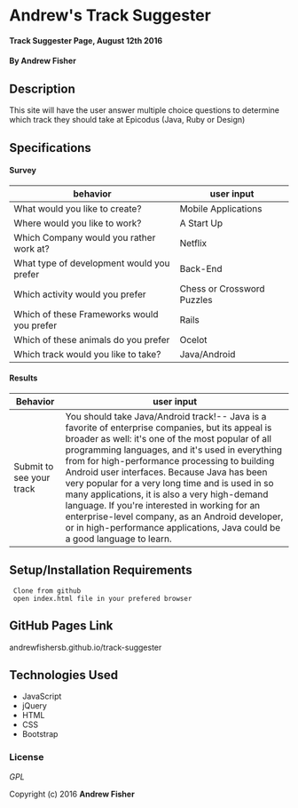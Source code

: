 # Andrew's Track Suggester

#### Track Suggester Page, August 12th 2016

#### By Andrew Fisher

## Description

This site will have the user answer multiple choice questions to determine which track they should take at Epicodus (Java, Ruby or Design)

## Specifications

#### Survey
|behavior| user input
|------- | -------------
|What would you like to create? | Mobile Applications
|Where would you like to work? | A Start Up
|Which Company would you rather work at? | Netflix
|What type of development would you prefer | Back-End
|Which activity would you prefer | Chess or Crossword Puzzles
|Which of these Frameworks would you prefer | Rails
|Which of these animals do you prefer| Ocelot
|Which track would you like to take? | Java/Android

#### Results
|Behavior| user input
|------- | -------------
|Submit to see your track | You should take Java/Android track!-- Java is a favorite of enterprise companies, but its appeal is broader as well: it's one of the most popular of all programming languages, and it's used in everything from for high-performance processing to building Android user interfaces. Because Java has been very popular for a very long time and is used in so many applications, it is also a very high-demand language. If you're interested in working for an enterprise-level company, as an Android developer, or in high-performance applications, Java could be a good language to learn.


## Setup/Installation Requirements

```
 Clone from github
 open index.html file in your prefered browser
```

## GitHub Pages Link
andrewfishersb.github.io/track-suggester

## Technologies Used

* JavaScript
* jQuery
* HTML
* CSS
* Bootstrap

### License

*GPL*

Copyright (c) 2016 **Andrew Fisher**
